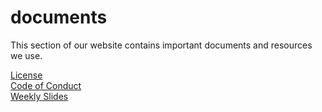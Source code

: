 # documents
This section of our website contains important documents and resources we use.

[License](./license.html)    
[Code of Conduct](./code-of-conduct.html)    
[Weekly Slides](./weekly-slides.html)
